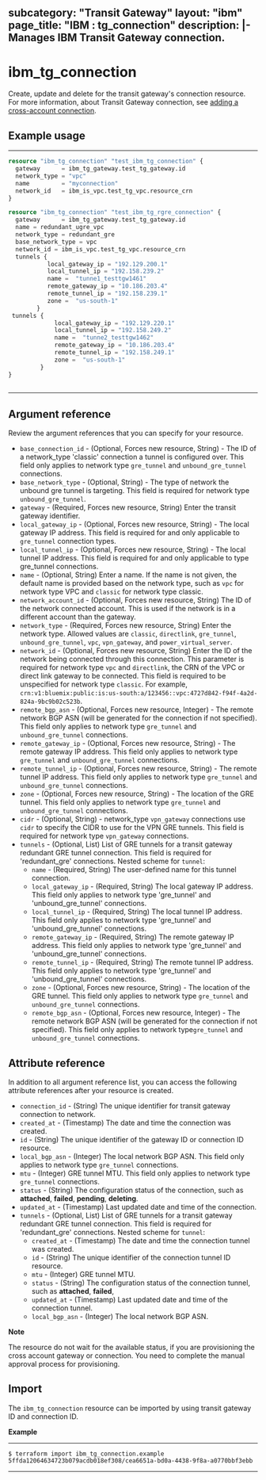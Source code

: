 
subcategory: "Transit Gateway"
layout: "ibm"
page_title: "IBM : tg_connection"
description: |-
  Manages IBM Transit Gateway connection.
---

# ibm_tg_connection
Create, update and delete for the transit gateway's connection resource. For more information, about Transit Gateway connection, see [adding a cross-account connection](https://cloud.ibm.com/docs/transit-gateway?topic=transit-gateway-edit-gateway#adding-cross-account-connections).

## Example usage

---
```terraform
resource "ibm_tg_connection" "test_ibm_tg_connection" {
  gateway      = ibm_tg_gateway.test_tg_gateway.id
  network_type = "vpc"
  name         = "myconnection"
  network_id   = ibm_is_vpc.test_tg_vpc.resource_crn
}

resource "ibm_tg_connection" "test_ibm_tg_rgre_connection" {
  gateway      = ibm_tg_gateway.test_tg_gateway.id
  name = redundant_ugre_vpc
  network_type = redundant_gre
  base_network_type = vpc
  network_id = ibm_is_vpc.test_tg_vpc.resource_crn
  tunnels {
           local_gateway_ip = "192.129.200.1"
           local_tunnel_ip = "192.158.239.2"
           name =  "tunne1_testtgw1461"
           remote_gateway_ip = "10.186.203.4"
           remote_tunnel_ip = "192.158.239.1"
           zone =  "us-south-1"
        }    
 tunnels {
             local_gateway_ip = "192.129.220.1"
             local_tunnel_ip = "192.158.249.2"
             name =  "tunne2_testtgw1462"
             remote_gateway_ip = "10.186.203.4"
             remote_tunnel_ip = "192.158.249.1"
             zone =  "us-south-1"
         }  
}
  
```
---

## Argument reference
Review the argument references that you can specify for your resource. 
 
- `base_connection_id` - (Optional, Forces new resource, String) - The ID of a network_type 'classic' connection a tunnel is configured over.  This field only applies to network type `gre_tunnel` and `unbound_gre_tunnel` connections.
- `base_network_type` - (Optional, String) - The type of network the unbound gre tunnel is targeting. This field is required for network type `unbound_gre_tunnel`.
- `gateway` - (Required, Forces new resource, String) Enter the transit gateway identifier.
- `local_gateway_ip` - (Optional, Forces new resource, String) - The local gateway IP address.  This field is required for and only applicable to `gre_tunnel` connection types.
- `local_tunnel_ip` - (Optional, Forces new resource, String) - The local tunnel IP address. This field is required for and only applicable to type gre_tunnel connections.
- `name` -  (Optional, String) Enter a name. If the name is not given, the default name is provided based on the network type, such as `vpc` for network type VPC and `classic` for network type classic.
- `network_account_id` - (Optional, Forces new resource, String) The ID of the network connected account. This is used if the network is in a different account than the gateway.
- `network_type` - (Required, Forces new resource, String) Enter the network type. Allowed values are `classic`, `directlink`, `gre_tunnel`, `unbound_gre_tunnel`,  `vpc`, `vpn_gateway`, and `power_virtual_server`.
- `network_id` -  (Optional, Forces new resource, String) Enter the ID of the network being connected through this connection. This parameter is required for network type `vpc` and `directlink`, the CRN of the VPC or direct link gateway to be connected. This field is required to be unspecified for network type `classic`. For example, `crn:v1:bluemix:public:is:us-south:a/123456::vpc:4727d842-f94f-4a2d-824a-9bc9b02c523b`.
- `remote_bgp_asn` - (Optional, Forces new resource, Integer) - The remote network BGP ASN (will be generated for the connection if not specified). This field only applies to network type `gre_tunnel` and `unbound_gre_tunnel` connections.
- `remote_gateway_ip` - (Optional, Forces new resource, String) - The remote gateway IP address. This field only applies to network type `gre_tunnel` and `unbound_gre_tunnel` connections.
- `remote_tunnel_ip` - (Optional, Forces new resource, String) - The remote tunnel IP address. This field only applies to network type `gre_tunnel` and `unbound_gre_tunnel` connections.
- `zone` - (Optional, Forces new resource, String) - The location of the GRE tunnel. This field only applies to network type `gre_tunnel` and `unbound_gre_tunnel` connections.
- `cidr` - (Optional, String) - network_type `vpn_gateway` connections use `cidr` to specify the CIDR to use for the VPN GRE tunnels. This field is required for network type `vpn_gateway` connections.
- `tunnels` - (Optional, List) List of GRE tunnels for a transit gateway redundant GRE tunnel connection. This field is required for 'redundant_gre' connections.
Nested scheme for `tunnel`:
  - `name` - (Required, String) The user-defined name for this tunnel connection.
  - `local_gateway_ip` - (Required, String)  The local gateway IP address. This field only applies to network type 'gre_tunnel' and 'unbound_gre_tunnel' connections.
  - `local_tunnel_ip` - (Required, String) The local tunnel IP address. This field only applies to network type 'gre_tunnel' and 'unbound_gre_tunnel' connections.
  - `remote_gateway_ip` - (Required, String) The remote gateway IP address. This field only applies to network type 'gre_tunnel' and 'unbound_gre_tunnel' connections.
  - `remote_tunnel_ip` - (Required, String) The remote tunnel IP address. This field only applies to network type 'gre_tunnel' and 'unbound_gre_tunnel' connections.
  - `zone` - (Optional, Forces new resource, String) - The location of the GRE tunnel. This field only applies to network type `gre_tunnel` and `unbound_gre_tunnel` connections.
  - `remote_bgp_asn` - (Optional, Forces new resource, Integer) - The remote network BGP ASN (will be generated for the connection if not specified). This field only applies to network type`gre_tunnel` and `unbound_gre_tunnel` connections.

## Attribute reference

In addition to all argument reference list, you can access the following attribute references after your resource is created.

- `connection_id` - (String) The unique identifier for transit gateway connection to network.
- `created_at` -  (Timestamp) The date and time the connection was created. 
- `id` - (String) The unique identifier of the gateway ID or connection ID resource.
- `local_bgp_asn` - (Integer) The local network BGP ASN. This field only applies to network type `gre_tunnel` connections.
- `mtu` - (Integer) GRE tunnel MTU. This field only applies to network type `gre_tunnel` connections.
- `status` - (String) The configuration status of the connection, such as **attached**, **failed**, **pending**, **deleting**.
- `updated_at` - (Timestamp) Last updated date and time of the connection.
-  `tunnels` - (Optional, List) List of GRE tunnels for a transit gateway redundant GRE tunnel connection. This field is required for 'redundant_gre' connections.
   Nested scheme for `tunnel`:
   - `created_at` -  (Timestamp) The date and time the connection  tunnel was created. 
   - `id` - (String) The unique identifier of the connection tunnel ID resource.
   - `mtu` - (Integer) GRE tunnel MTU.
   - `status` - (String) The configuration status of the connection tunnel, such as **attached**, **failed**,
   - `updated_at` - (Timestamp) Last updated date and time of the connection tunnel.
   - `local_bgp_asn` - (Integer) The local network BGP ASN.
 

**Note**

The resource do not wait for the available status, if you are provisioning the cross account gateway or connection. You need to complete the manual approval process for provisioning.


## Import
The `ibm_tg_connection` resource can be imported by using transit gateway ID and connection ID.

**Example**

---
```
$ terraform import ibm_tg_connection.example 5ffda12064634723b079acdb018ef308/cea6651a-bd0a-4438-9f8a-a0770bbf3ebb

```
---
